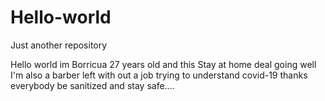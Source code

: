 # Hello-world
Just another repository 


Hello world im Borricua 27 years old and this Stay at home deal going well I'm also a barber
 left with out a job trying to understand covid-19 thanks everybody be sanitized and stay safe....
